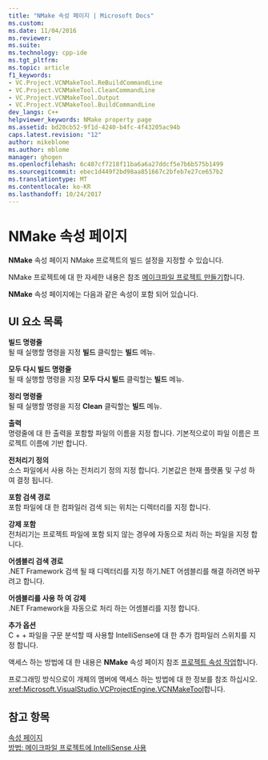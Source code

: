 ```yaml
---
title: "NMake 속성 페이지 | Microsoft Docs"
ms.custom: 
ms.date: 11/04/2016
ms.reviewer: 
ms.suite: 
ms.technology: cpp-ide
ms.tgt_pltfrm: 
ms.topic: article
f1_keywords:
- VC.Project.VCNMakeTool.ReBuildCommandLine
- VC.Project.VCNMakeTool.CleanCommandLine
- VC.Project.VCNMakeTool.Output
- VC.Project.VCNMakeTool.BuildCommandLine
dev_langs: C++
helpviewer_keywords: NMake property page
ms.assetid: bd20cb52-9f1d-4240-b4fc-4f43205ac94b
caps.latest.revision: "12"
author: mikeblome
ms.author: mblome
manager: ghogen
ms.openlocfilehash: 6c487cf7218f11ba6a6a27ddcf5e7b6b575b1499
ms.sourcegitcommit: ebec1d449f2bd98aa851667c2bfeb7e27ce657b2
ms.translationtype: MT
ms.contentlocale: ko-KR
ms.lasthandoff: 10/24/2017
---
```

# <a name="nmake-property-page"></a>NMake 속성 페이지
**NMake** 속성 페이지 NMake 프로젝트의 빌드 설정을 지정할 수 있습니다.  
  
 NMake 프로젝트에 대 한 자세한 내용은 참조 [메이크파일 프로젝트 만들기](../ide/creating-a-makefile-project.md)합니다.  
  
 **NMake** 속성 페이지에는 다음과 같은 속성이 포함 되어 있습니다.  
  
## <a name="uielement-list"></a>UI 요소 목록  
 **빌드 명령줄**  
 될 때 실행할 명령을 지정 **빌드** 클릭할는 **빌드** 메뉴.  
  
 **모두 다시 빌드 명령줄**  
 될 때 실행할 명령을 지정 **모두 다시 빌드** 클릭할는 **빌드** 메뉴.  
  
 **정리 명령줄**  
 될 때 실행할 명령을 지정 **Clean** 클릭할는 **빌드** 메뉴.  
  
 **출력**  
 명령줄에 대 한 출력을 포함할 파일의 이름을 지정 합니다. 기본적으로이 파일 이름은 프로젝트 이름에 기반 합니다.  
  
 **전처리기 정의**  
 소스 파일에서 사용 하는 전처리기 정의 지정 합니다. 기본값은 현재 플랫폼 및 구성 하 여 결정 됩니다.  
  
 **포함 검색 경로**  
 포함 파일에 대 한 컴파일러 검색 되는 위치는 디렉터리를 지정 합니다.  
  
 **강제 포함**  
 전처리기는 프로젝트 파일에 포함 되지 않는 경우에 자동으로 처리 하는 파일을 지정 합니다.  
  
 **어셈블리 검색 경로**  
 .NET Framework 검색 될 때 디렉터리를 지정 하기.NET 어셈블리를 해결 하려면 바꾸려고 합니다.  
  
 **어셈블리를 사용 하 여 강제**  
 .NET Framework을 자동으로 처리 하는 어셈블리를 지정 합니다.  
  
 **추가 옵션**  
 C + + 파일을 구문 분석할 때 사용할 IntelliSense에 대 한 추가 컴파일러 스위치를 지정 합니다.  
  
 액세스 하는 방법에 대 한 내용은 **NMake** 속성 페이지 참조 [프로젝트 속성 작업](../ide/working-with-project-properties.md)합니다.  
  
 프로그래밍 방식으로이 개체의 멤버에 액세스 하는 방법에 대 한 정보를 참조 하십시오. <xref:Microsoft.VisualStudio.VCProjectEngine.VCNMakeTool>합니다.  
  
## <a name="see-also"></a>참고 항목  
 [속성 페이지](../ide/property-pages-visual-cpp.md)   
 [방법: 메이크파일 프로젝트에 IntelliSense 사용](../ide/how-to-enable-intellisense-for-makefile-projects.md)